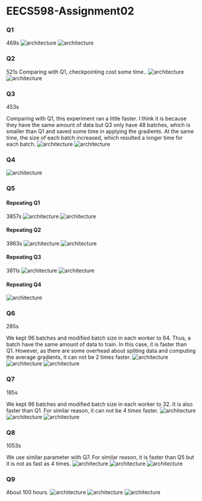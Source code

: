 # EECS598-Assignment02
### Q1
469s
![architecture](./plots/cpu_q1.png)
![architecture](./plots/mem_q1.png)

### Q2
521s
Comparing with Q1, checkpointing cost some time..
![architecture](./plots/cpu_q2.png)
![architecture](./plots/mem_q2.png)

### Q3
453s

Comparing with Q1, this experiment ran a little faster. I think it is because they have the same amount of data but Q3 only have 48 batches, which is smaller than Q1 and saved some time in applying the gradients. At the same time, the size of each batch increased, which resulted a longer time for each batch.
![architecture](./plots/cpu_q3.png)
![architecture](./plots/mem_q3.png)

### Q4
![architecture](./fig/tensorboard_q4.png)

### Q5
#### Repeating Q1
3857s
![architecture](./plots/cpu_vgg_q1.png)
![architecture](./plots/mem_vgg_q1.png)

#### Repeating Q2
3963s
![architecture](./plots/cpu_vgg_q2.png)
![architecture](./plots/mem_vgg_q2.png)

#### Repeating Q3
3811s
![architecture](./plots/cpu_vgg_q3.png)
![architecture](./plots/mem_vgg_q3.png)

#### Repeating Q4
![architecture](./fig/tensorboard_q5.png)

### Q6
285s

We kept 96 batches and modified batch size in each worker to 64. Thus, a batch have the same amount of data to train. In this case, it is faster than Q1. However, as there are some overhead about spliting data and computing the average gradients, it can not be 2 times faster.
![architecture](./plots/cpu_q6.png)
![architecture](./plots/mem_q6.png)
![architecture](./fig/tensorboard_q6.png)

### Q7
185s

We kept 96 batches and modified batch size in each worker to 32. It is also faster than Q1. For similar reason, it can not be 4 times faster.
![architecture](./plots/cpu_q7.png)
![architecture](./plots/mem_q7.png)
![architecture](./fig/tensorboard_q7.png)

### Q8
1053s

We use similar parameter with Q7. For similar reason, it is faster than Q5 but it is not as fast as 4 times.
![architecture](./plots/cpu_q8.png)
![architecture](./plots/mem_q8.png)
![architecture](./fig/tensorboard_q8.png)

### Q9
About 100 hours.
![architecture](./plots/cpu_q9.png)
![architecture](./plots/mem_q9.png)
![architecture](./fig/tensorboard_q9.png)
